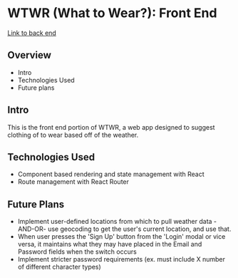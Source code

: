 # WTWR (What to Wear?): Front End
[Link to back end](https://github.com/Meidoragon/se_project_express)

## Overview
 * Intro
 * Technologies Used
 * Future plans

## Intro
  This is the front end portion of WTWR, a web app designed to suggest clothing of to wear based off of the weather.

## Technologies Used
  * Component based rendering and state management with React
  * Route management with React Router

## Future Plans
  * Implement user-defined locations from which to pull weather data -AND-OR- use geocoding to get the user's current location, and use that.
  * When user presses the 'Sign Up' button from the 'Login' modal or vice versa, it maintains what they may have placed in the Email and Password fields when the switch occurs
  * Implement stricter password requirements (ex. must include X number of different character types)
